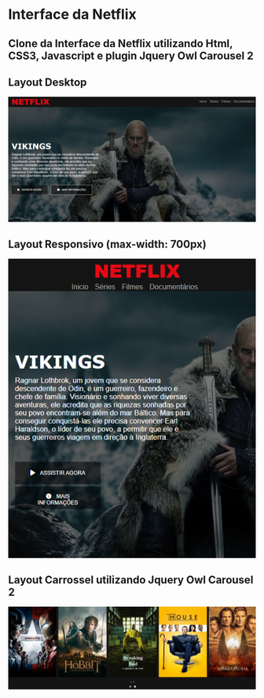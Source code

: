 # Interface da Netflix

## Clone da Interface da Netflix utilizando Html, CSS3, Javascript e plugin Jquery Owl Carousel 2

## Layout Desktop

![Tela desktop](https://github.com/claudiopiresdev/Interface-netflix/blob/master/img/readme/Desktop.png)

## Layout Responsivo (max-width: 700px)

![Tela Responsiva](https://github.com/claudiopiresdev/Interface-netflix/blob/master/img/readme/Responsivo.png)

## Layout Carrossel utilizando Jquery Owl Carousel 2

![Tela Carrossel](https://github.com/claudiopiresdev/Interface-netflix/blob/master/img/readme/Carrossel.png)
